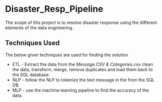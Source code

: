 # Disaster_Resp_Pipeline
The scope of this project is to resolve disaster response using the different  elements of the data 
engineering.


## Techniques Used
The below given techniques are used for finding the solution
* ETL  - Extract the data from the *Message.CSV & Categories.csv* clean the data, transform, merge, 
 remove duplicates and load them back to the SQL database.
 * NLP - follow the NLP to tokenize the text message in the from the SQL DB
 * MLP - use the machine learning pipeline to find the accuracy of the data.

